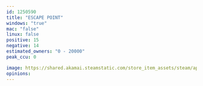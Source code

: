```yaml
---
id: 1250590
title: "ESCAPE POINT"
windows: "true"
mac: "false"
linux: false
positive: 15
negative: 14
estimated_owners: "0 - 20000"
peak_ccu: 0

image: https://shared.akamai.steamstatic.com/store_item_assets/steam/apps/1250590/header.jpg?t=1598344391
opinions:
---
```

